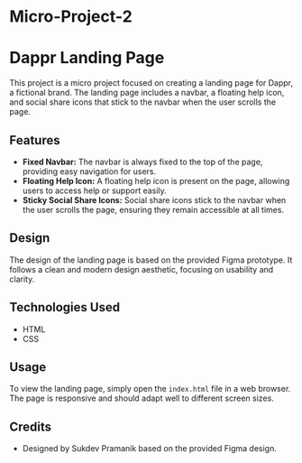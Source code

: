 # Micro-Project-2
# Dappr Landing Page

This project is a micro project focused on creating a landing page for Dappr, a fictional brand. The landing page includes a navbar, a floating help icon, and social share icons that stick to the navbar when the user scrolls the page.

## Features
- **Fixed Navbar:** The navbar is always fixed to the top of the page, providing easy navigation for users.
- **Floating Help Icon:** A floating help icon is present on the page, allowing users to access help or support easily.
- **Sticky Social Share Icons:** Social share icons stick to the navbar when the user scrolls the page, ensuring they remain accessible at all times.

## Design
The design of the landing page is based on the provided Figma prototype. It follows a clean and modern design aesthetic, focusing on usability and clarity.

## Technologies Used
- HTML
- CSS

## Usage
To view the landing page, simply open the `index.html` file in a web browser. The page is responsive and should adapt well to different screen sizes.

## Credits
- Designed by Sukdev Pramanik based on the provided Figma design.

